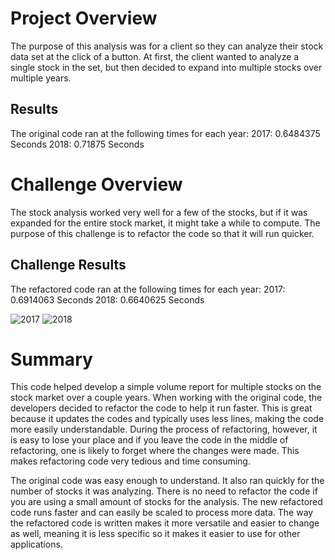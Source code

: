 # Project Overview
The purpose of this analysis was for a client so they can analyze their stock data set at the click of a button. At first, the client wanted to analyze a single stock in the set, but then decided to expand into multiple stocks over multiple years. 

## Results
The original code ran at the following times for each year:
2017: 0.6484375 Seconds
2018: 0.71875 Seconds


# Challenge Overview
The stock analysis worked very well for a few of the stocks, but if it was expanded for the entire stock market, it might take a while to compute. The purpose of this challenge is to refactor the code so that it will run quicker.

## Challenge Results
The refactored code ran at the following times for each year:
2017: 0.6914063 Seconds
2018: 0.6640625 Seconds

![2017](/image/VBA_Challenge_2017.png)
![2018](/image/VBA_Challenge_2018.png)

# Summary

This code helped develop a simple volume report for multiple stocks on the stock market over a couple years. When working with the original code, the developers decided to refactor the code to help it run faster. This is great because it updates the codes and typically uses less lines, making the code more easily understandable. During the process of refactoring, however, it is easy to lose your place and if you leave the code in the middle of refactoring, one is likely to forget where the changes were made. This makes refactoring code very tedious and time consuming. 

The original code was easy enough to understand. It also ran quickly for the number of stocks it was analyzing. There is no need to refactor the code if you are using a small amount of stocks for the analysis. The new refactored code runs faster and can easily be scaled to process more data. The way the refactored code is written makes it more versatile and easier to change as well, meaning it is less specific so it makes it easier to use for other applications.


